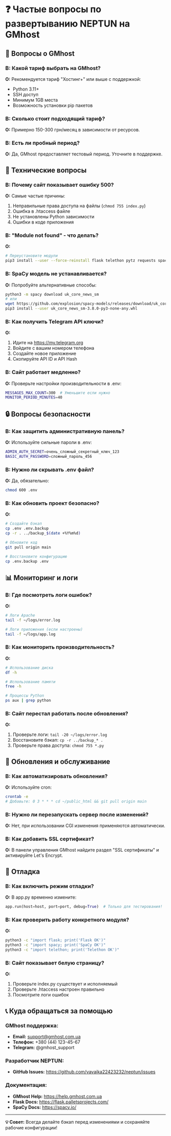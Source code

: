 # ❓ Частые вопросы по развертыванию NEPTUN на GMhost

## 🏢 Вопросы о GMhost

### В: Какой тариф выбрать на GMhost?
**О:** Рекомендуется тариф "Хостинг+" или выше с поддержкой:
- Python 3.11+
- SSH доступ  
- Минимум 1GB места
- Возможность установки pip пакетов

### В: Сколько стоит подходящий тариф?
**О:** Примерно 150-300 грн/месяц в зависимости от ресурсов.

### В: Есть ли пробный период?
**О:** Да, GMhost предоставляет тестовый период. Уточните в поддержке.

## 🔧 Технические вопросы

### В: Почему сайт показывает ошибку 500?
**О:** Самые частые причины:
1. Неправильные права доступа на файлы (`chmod 755 index.py`)
2. Ошибка в .htaccess файле
3. Не установлены Python зависимости
4. Ошибки в коде приложения

### В: "Module not found" - что делать?
**О:** 
```bash
# Переустановите модули
pip3 install --user --force-reinstall flask telethon pytz requests spacy
```

### В: SpaCy модель не устанавливается?
**О:** Попробуйте альтернативные способы:
```bash
python3 -m spacy download uk_core_news_sm
# или
wget https://github.com/explosion/spacy-models/releases/download/uk_core_news_sm-3.8.0/uk_core_news_sm-3.8.0-py3-none-any.whl
pip3 install --user uk_core_news_sm-3.8.0-py3-none-any.whl
```

### В: Как получить Telegram API ключи?
**О:** 
1. Идите на https://my.telegram.org
2. Войдите с вашим номером телефона
3. Создайте новое приложение
4. Скопируйте API ID и API Hash

### В: Сайт работает медленно?
**О:** Проверьте настройки производительности в .env:
```bash
MESSAGES_MAX_COUNT=300  # Уменьшите если нужно
MONITOR_PERIOD_MINUTES=40
```

## 🔒 Вопросы безопасности

### В: Как защитить административную панель?
**О:** Используйте сильные пароли в .env:
```bash
ADMIN_AUTH_SECRET=очень_сложный_секретный_ключ_123
BASIC_AUTH_PASSWORD=сложный_пароль_456
```

### В: Нужно ли скрывать .env файл?
**О:** Да, обязательно:
```bash
chmod 600 .env
```

### В: Как обновить проект безопасно?
**О:** 
```bash
# Создайте бэкап
cp .env .env.backup
cp -r . ../backup_$(date +%Y%m%d)

# Обновите код
git pull origin main

# Восстановите конфигурацию
cp .env.backup .env
```

## 📊 Мониторинг и логи

### В: Где посмотреть логи ошибок?
**О:** 
```bash
# Логи Apache
tail -f ~/logs/error.log

# Логи приложения (если настроены)
tail -f ~/logs/app.log
```

### В: Как мониторить производительность?
**О:**
```bash
# Использование диска
df -h

# Использование памяти
free -h

# Процессы Python
ps aux | grep python
```

### В: Сайт перестал работать после обновления?
**О:** 
1. Проверьте логи: `tail -20 ~/logs/error.log`
2. Восстановите бэкап: `cp -r ../backup_* .`
3. Проверьте права доступа: `chmod 755 *.py`

## 🔄 Обновления и обслуживание

### В: Как автоматизировать обновления?
**О:** Используйте cron:
```bash
crontab -e
# Добавьте: 0 3 * * * cd ~/public_html && git pull origin main
```

### В: Нужно ли перезапускать сервер после изменений?
**О:** Нет, при использовании CGI изменения применяются автоматически.

### В: Как добавить SSL сертификат?
**О:** В панели управления GMhost найдите раздел "SSL сертификаты" и активируйте Let's Encrypt.

## 🐛 Отладка

### В: Как включить режим отладки?
**О:** В app.py временно измените:
```python
app.run(host=host, port=port, debug=True)  # Только для тестирования!
```

### В: Как проверить работу конкретного модуля?
**О:**
```bash
python3 -c "import flask; print('Flask OK')"
python3 -c "import spacy; print('SpaCy OK')"
python3 -c "import telethon; print('Telethon OK')"
```

### В: Сайт показывает белую страницу?
**О:** 
1. Проверьте index.py существует и исполняемый
2. Проверьте .htaccess настроен правильно
3. Посмотрите логи ошибок

## 📞 Куда обращаться за помощью

### GMhost поддержка:
- **Email:** support@gmhost.com.ua
- **Телефон:** +380 (44) 123-45-67
- **Telegram:** @gmhost_support

### Разработчик NEPTUN:
- **GitHub Issues:** https://github.com/vavaika22423232/neptun/issues

### Документация:
- **GMhost Help:** https://help.gmhost.com.ua
- **Flask Docs:** https://flask.palletsprojects.com/
- **SpaCy Docs:** https://spacy.io/

---

**💡 Совет:** Всегда делайте бэкап перед изменениями и сохраняйте рабочие конфигурации!
